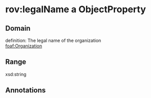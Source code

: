 # rov:legalName a ObjectProperty

## Domain

definition: The legal name of the organization<br>
[foaf:Organization](/foaf/0.1/Organization)

## Range

xsd:string

## Annotations


